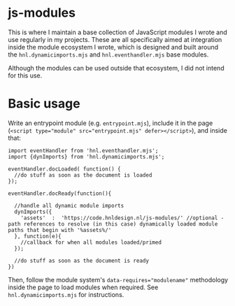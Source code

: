 # js-modules
This is where I maintain a base collection of JavaScript modules I wrote and use regularly in my projects. These are all specifically aimed at integration inside the module ecosystem I wrote, which is designed and built around the `hnl.dynamicimports.mjs` and `hnl.eventhandler.mjs` base modules.

Although the modules can be used outside that ecosystem, I did not intend for this use.

# Basic usage

Write an entrypoint module (e.g. `entrypoint.mjs`), include it in the page (`<script type="module" src="entrypoint.mjs" defer></script>`), and inside that:

    import eventHandler from 'hnl.eventhandler.mjs';
    import {dynImports} from 'hnl.dynamicimports.mjs';
    
    eventHandler.docLoaded( function() {
      //do stuff as soon as the document is loaded
    });

    eventHandler.docReady(function(){

      //handle all dynamic module imports
      dynImports({
        'assets'  :  'https://code.hnldesign.nl/js-modules/' //optional - path references to resolve (in this case) dynamically loaded module paths that begin with '%assets%/'
      }, function(e){
        //callback for when all modules loaded/primed
      });

      //do stuff as soon as the document is ready
    })

Then, follow the module system's `data-requires="modulename"` methodology inside the page to load modules when required. See `hnl.dynamicimports.mjs` for instructions.
